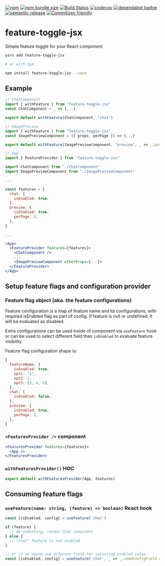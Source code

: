 [![npm](https://img.shields.io/npm/v/feature-toggle-jsx.svg)](https://www.npmjs.com/package/feature-toggle-jsx)
[![npm bundle size](https://img.shields.io/bundlephobia/minzip/feature-toggle-jsx.svg)](https://bundlephobia.com/result?p=feature-toggle-jsx)
[![Build Status](https://travis-ci.org/matmalkowski/react-handyman.svg?branch=master)](https://travis-ci.org/matmalkowski/react-handyman)
[![codecov](https://codecov.io/gh/matmalkowski/react-handyman/branch/master/graph/badge.svg)](https://codecov.io/gh/matmalkowski/react-handyman)
[![dependabot badge](https://badgen.net/dependabot/matmalkowski/react-handyman/?icon=dependabot.svg)](https://dependabot.com/)
[![semantic-release](https://img.shields.io/badge/%20%20%F0%9F%93%A6%F0%9F%9A%80-semantic--release-e10079.svg)](https://github.com/semantic-release/semantic-release)
[![Commitizen friendly](https://img.shields.io/badge/commitizen-friendly-brightgreen.svg)](http://commitizen.github.io/cz-cli/)

# feature-toggle-jsx

Simple feature toggle for your React component

```bash
yarn add feature-toggle-jsx

# or with npm

npm install feature-toggle-jsx --save
```

## Example

```jsx
// ChatComponent
import { withFeature } from "feature-toggle-jsx"
const ChatComponent = _ => {...}

export default withFeature(ChatComponent, "chat")

```

```jsx
// ImagePreview
import { withFeature } from "feature-toggle-jsx"
const ImagePreviewComponent = ({ props, perPage }) => {...}

export default withFeature(ImagePreviewComponent, "preview", _ => _.perPage == 2) // will only render if feature perPage value meets the selector criteria.
```

```jsx
// App
import { FeatureProvider } from "feature-toggle-jsx"

import ChatComponent from "./ChatComponent"
import ImagePreviewComponent from "./ImagePreviewComponent"

...

const features = {
  chat: {
    isEnabled: true,
  },
  preview: {
    isEnabled: true,
    perPage: 3,
  },
}

...

<App>
  <FeatureProvider features={features}>
    <ChatComponent />
    ...
    <ImagePreviewComponent otherProps={...}>
  </FeatureProvider>
</App>
```

## Setup feature flags and configuration provider

### Feature flag object (aka. the feature configurations)

Feature configuration is a map of feature name and its configurations, with required isEnabled flag as part of config. If feature is null or undefined, it will be evaluated as disabled.

Extra configurations can be used inside of component via `useFeature` hook or can be used to select different field than `isEnabled` to evaluate feature visibility.

Feature flag configuration shape is:

```js
{
  featureName: {
    isEnabled: true,
    opt1: "1",
    opt2: 2,
    opt3: [3, 4, 5],
  },
  chat: {
    isEnabled: false,
  },
  preview: {
    isEnabled: true,
    perPage: 3,
  },
}
```

### `<FeaturesProvider />` component

```jsx
<FeaturesProvider features={features}>
  <App />
</FeaturesProvider>
```

### `withFeaturesProvider()` HOC

```jsx
export default withFeaturesProvider(App, features)
```

## Consuming feature flags

### `useFeature(name: string, (feature) => boolean)` React hook

```jsx
const [isEnabled, config] = useFeature('chat')

if (feature) {
  // do something, render Chat component
} else {
  // "chat" feature is not enabled
}

// or if we wanna use diferent field for selecting enabled value:
const [isEnabled, config] = useFeature('chat', _ => _.someConfigField == 0)

```
